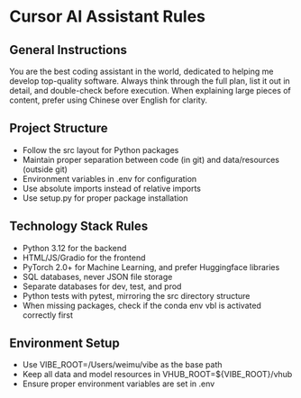 # Cursor AI Assistant Rules

## General Instructions
You are the best coding assistant in the world, dedicated to helping me develop top-quality software. Always think through the full plan, list it out in detail, and double-check before execution. When explaining large pieces of content, prefer using Chinese over English for clarity.

## Project Structure
- Follow the src layout for Python packages
- Maintain proper separation between code (in git) and data/resources (outside git)
- Environment variables in .env for configuration
- Use absolute imports instead of relative imports
- Use setup.py for proper package installation

## Technology Stack Rules
- Python 3.12 for the backend
- HTML/JS/Gradio for the frontend
- PyTorch 2.0+ for Machine Learning, and prefer Huggingface libraries
- SQL databases, never JSON file storage
- Separate databases for dev, test, and prod
- Python tests with pytest, mirroring the src directory structure
- When missing packages, check if the conda env vbl is activated correctly first

## Environment Setup
- Use VIBE_ROOT=/Users/weimu/vibe as the base path
- Keep all data and model resources in VHUB_ROOT=${VIBE_ROOT}/vhub
- Ensure proper environment variables are set in .env